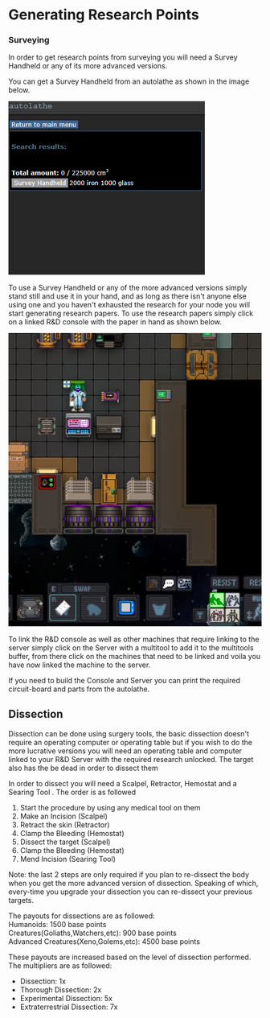 # Generating Research Points

### Surveying

In order to get research points from surveying you will need a Survey Handheld or any of its more advanced versions.

You can get a Survey Handheld from an autolathe as shown in the image below.

![](<../../../.gitbook/assets/image (42).png>)

To use a Survey Handheld or any of the more advanced versions simply stand still and use it in your hand, and as long as there isn't anyone else using one and you haven't exhausted the research for your node you will start generating research papers. To use the research papers simply click on a linked R\&D console with the paper in hand as shown below.

![](<../../../.gitbook/assets/image (27).png>)

To link the R\&D console as well as other machines that require linking to the server simply click on the Server with a multitool to add it to the multitools buffer, from there click on the machines that need to be linked and voila you have now linked the machine to the server.

If you need to build the Console and Server you can print the required circuit-board and parts from the autolathe.

## Dissection

Dissection can be done using surgery tools, the basic dissection doesn't require an operating computer or operating table but if you wish to do the more lucrative versions you will need an operating table and computer linked to your R\&D Server with the required research unlocked. The target also has the be dead in order to dissect them

In order to dissect you will need a Scalpel, Retractor, Hemostat and a Searing Tool . The order is as followed

1. Start the procedure by using any medical tool on them
2. Make an Incision (Scalpel)
3. Retract the skin (Retractor)
4. Clamp the Bleeding (Hemostat)
5. Dissect the target (Scalpel)
6. Clamp the Bleeding (Hemostat)
7. Mend Incision (Searing Tool)

Note: the last 2 steps are only required if you plan to re-dissect the body when you get the more advanced version of dissection. Speaking of which, every-time you upgrade your dissection you can re-dissect your previous targets.

The payouts for dissections are as followed:\
Humanoids: 1500 base points\
Creatures(Goliaths,Watchers,etc): 900 base points\
Advanced Creatures(Xeno,Golems,etc): 4500 base points

These payouts are increased based on the level of dissection performed. The multipliers are as followed:

* Dissection: 1x
* Thorough Dissection: 2x
* Experimental Dissection: 5x
* Extraterrestrial Dissection: 7x
